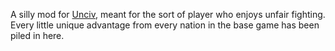 A silly mod for [Unciv](https://github.com/yairm210/Unciv/), meant for the sort of player who enjoys unfair fighting. Every little unique advantage from every nation in the base game has been piled in here.
